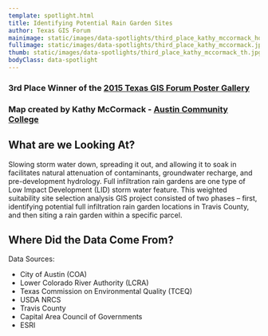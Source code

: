 ```yaml
---
template: spotlight.html
title: Identifying Potential Rain Garden Sites
author: Texas GIS Forum
mainimage: static/images/data-spotlights/third_place_kathy_mccormack_horiz.jpg
fullimage: static/images/data-spotlights/third_place_kathy_mccormack.jpg
thumb: static/images/data-spotlights/third_place_kathy_mccormack_th.jpg
bodyClass: data-spotlight
---
```

### 3rd Place Winner of the [2015 Texas GIS Forum Poster Gallery](news/2015-11-11-poster-gallery-winners-2015-gis-forum)

### Map created by Kathy McCormack - [Austin Community College](http://www.austincc.edu/)

## What are we Looking At?

Slowing storm water down, spreading it out, and allowing it to soak in facilitates natural attenuation of contaminants, groundwater recharge, and pre-development hydrology. Full infiltration rain gardens are one type of Low Impact Development (LID) storm water feature. This weighted suitability site selection analysis GIS project consisted of two phases – first, identifying potential full infiltration rain garden locations in Travis County, and then siting a rain garden within a specific parcel.

## Where Did the Data Come From?

Data Sources: 
- City of Austin (COA)
- Lower Colorado River Authority (LCRA)
- Texas Commission on Environmental Quality (TCEQ)
- USDA NRCS
- Travis County
- Capital Area Council of Governments
- ESRI
